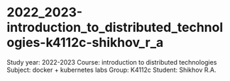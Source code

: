 # 2022_2023-introduction_to_distributed_technologies-k4112c-shikhov_r_a

Study year: 2022-2023
Course: introduction to distributed technologies
Subject: docker + kubernetes labs
Group: K4112c
Student: Shikhov R.A.
